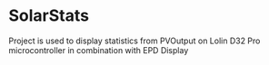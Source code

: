 # SolarStats

Project is used to display statistics from PVOutput on Lolin D32 Pro microcontroller in combination with EPD Display
